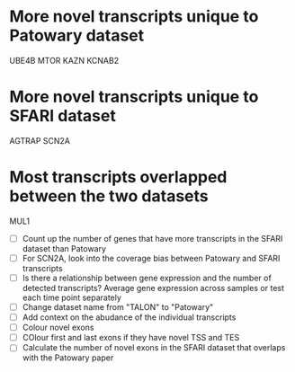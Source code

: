 # More novel transcripts unique to Patowary dataset
UBE4B
MTOR
KAZN
KCNAB2

# More novel transcripts unique to SFARI dataset
AGTRAP
SCN2A

# Most transcripts overlapped between the two datasets
MUL1

- [ ] Count up the number of genes that have more transcripts in the SFARI dataset than Patowary
- [ ] For SCN2A, look into the coverage bias between Patowary and SFARI transcripts
- [ ] Is there a relationship between gene expression and the number of detected transcripts? Average gene expression across samples or test each time point separately
- [ ] Change dataset name from "TALON" to "Patowary"
- [ ] Add context on the abudance of the individual transcripts
- [ ] Colour novel exons
- [ ] COlour first and last exons if they have novel TSS and TES
- [ ] Calculate the number of novel exons in the SFARI dataset that overlaps with the Patowary paper